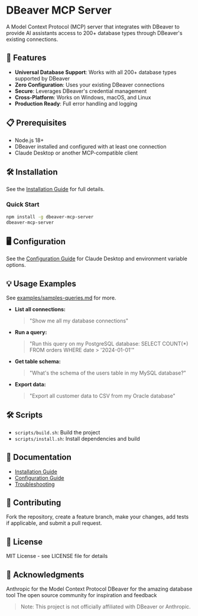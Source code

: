 # DBeaver MCP Server

A Model Context Protocol (MCP) server that integrates with DBeaver to provide AI assistants access to 200+ database types through DBeaver's existing connections.

## 🚀 Features

- **Universal Database Support**: Works with all 200+ database types supported by DBeaver
- **Zero Configuration**: Uses your existing DBeaver connections
- **Secure**: Leverages DBeaver's credential management
- **Cross-Platform**: Works on Windows, macOS, and Linux
- **Production Ready**: Full error handling and logging

## 📋 Prerequisites

- Node.js 18+ 
- DBeaver installed and configured with at least one connection
- Claude Desktop or another MCP-compatible client

## 🛠️ Installation

See the [Installation Guide](docs/installations.md) for full details.

### Quick Start
```bash
npm install -g dbeaver-mcp-server
dbeaver-mcp-server
```

## 🖥️ Configuration

See the [Configuration Guide](docs/configurations.md) for Claude Desktop and environment variable options.

## 💡 Usage Examples

See [examples/samples-queries.md](examples/samples-queries.md) for more.

- **List all connections:**
  > "Show me all my database connections"
- **Run a query:**
  > "Run this query on my PostgreSQL database: SELECT COUNT(*) FROM orders WHERE date > '2024-01-01'"
- **Get table schema:**
  > "What's the schema of the users table in my MySQL database?"
- **Export data:**
  > "Export all customer data to CSV from my Oracle database"

## 🛠️ Scripts

- `scripts/build.sh`: Build the project
- `scripts/install.sh`: Install dependencies and build

## 📝 Documentation

- [Installation Guide](docs/installations.md)
- [Configuration Guide](docs/configurations.md)
- [Troubleshooting](docs/troubleshooting.md)

## 🤝 Contributing

Fork the repository, create a feature branch, make your changes, add tests if applicable, and submit a pull request.

## 📝 License
MIT License - see LICENSE file for details

## 🙏 Acknowledgments

Anthropic for the Model Context Protocol
DBeaver for the amazing database tool
The open source community for inspiration and feedback

> Note: This project is not officially affiliated with DBeaver or Anthropic.


